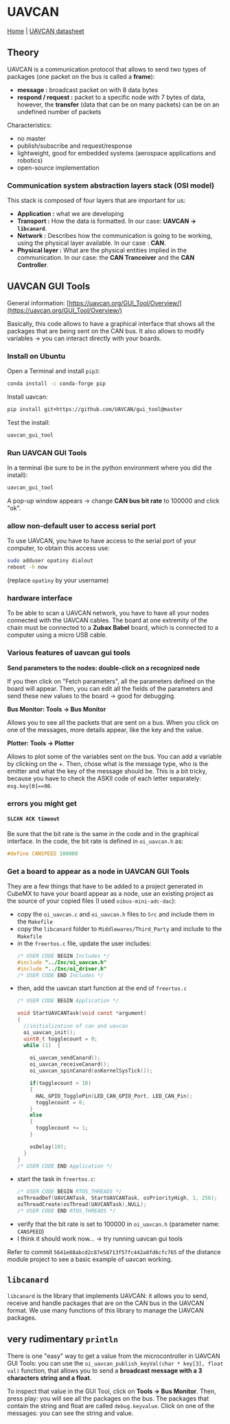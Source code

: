 # UAVCAN

[Home](../../README.md) | [UAVCAN datasheet](./UAVCAN_Specifications_v.1.0.pdf)

## Theory

UAVCAN is a communication protocol that allows to send two types of packages (one packet on the bus is called a **frame**):
- **message :** broadcast packet on with 8 data bytes
- **respond / request :** packet to a specific node with 7 bytes of data, however, the **transfer** (data that can be on many packets) can be on an undefined number of packets

Characteristics:
- no master
- publish/subscribe and request/response
- lightweight, good for embedded systems (aerospace applications and robotics)
- open-source implementation

### Communication system abstraction layers stack (OSI model)

This stack is composed of four layers that are important for us:
- **Application :** what we are developing
- **Transport :** How the data is formatted. In our case: **UAVCAN -> `libcanard`**.
- **Network :** Describes how the communication is going to be working, using the physical layer available. In our case : **CAN**.
- **Physical layer :** What are the physical entities implied in the communication. In our case: the **CAN Tranceiver** and the **CAN Controller**.

## UAVCAN GUI Tools

General information: [https://uavcan.org/GUI_Tool/Overview/](https://uavcan.org/GUI_Tool/Overview/)

Basically, this code allows to have a graphical interface that shows all the packages that are being sent on the CAN bus. It also allows to modify variables -> you can interact directly with your boards.

### Install on Ubuntu

Open a Terminal and install `pip3`:
```bash
conda install -c conda-forge pip
```

Install uavcan:
```bash
pip install git+https://github.com/UAVCAN/gui_tool@master
```
Test the install:
```bash
uavcan_gui_tool 
```

### Run UAVCAN GUI Tools
In a terminal (be sure to be in the python environment where you did the install):

```bash
uavcan_gui_tool
```

A pop-up window appears -> change **CAN bus bit rate** to 100000 and click "ok".

### allow non-default user to access serial port

To use UAVCAN, you have to have access to the serial port of your computer, to obtain this access use:
```bash
sudo adduser opatiny dialout
reboot -h now
```
(replace `opatiny` by your username)

### hardware interface

To be able to scan a UAVCAN network, you have to have all your nodes connected with the UAVCAN cables. The board at one extremity of the chain must be connected to a **Zubax Babel** board, which is connected to a computer using a micro USB cable.

### Various features of uavcan gui tools

**Send parameters to the nodes: double-click on a recognized node**

If you then click on "Fetch parameters", all the parameters defined on the board will appear. Then, you can edit all the fields of the parameters and send these new values to the board -> good for debugging.

**Bus Monitor: Tools -> Bus Monitor**

Allows you to see all the packets that are sent on a bus. When you click on one of the messages, more details appear, like the key and the value.

**Plotter: Tools -> Plotter**

Allows to plot some of the variables sent on the bus. You can add a variable by clicking on the +. Then, chose what is the message type, who is the emitter and what the key of the message should be. This is a bit tricky, because you have to check the ASKII code of each letter separately: `msg.key[0]==98`.



### errors you might get

#### `SLCAN ACK timeout`

Be sure that the bit rate is the same in the code and in the graphical interface. In the code, the bit rate is defined in `oi_uavcan.h` as:
```c
#define CANSPEED 100000
```

### Get a board to appear as a node in UAVCAN GUI Tools

They are a few things that have to be added to a project generated in CubeMX to have your board appear as a node, use an existing project as the source of your copied files (I used `oibus-mini-adc-dac`):
- copy the `oi_uavcan.c` and `oi_uavcan.h` files to `Src` and include them in the `Makefile`
- copy the `libcanard` folder to `Middlewares/Third_Party` and include to the `Makefile`
- in the `freertos.c` file, update the user includes:  
  ```C
  /* USER CODE BEGIN Includes */     
  #include "../Inc/oi_uavcan.h"
  #include "../Inc/oi_driver.h"
  /* USER CODE END Includes */
  ```
- then, add the uavcan start function at the end of `freertos.c`
  ```C
  /* USER CODE BEGIN Application */

  void StartUAVCANTask(void const *argument)
  {
    //initialization of can and uavcan
    oi_uavcan_init();
    uint8_t togglecount = 0;
    while (1)  {
      
      oi_uavcan_sendCanard();
      oi_uavcan_receiveCanard();
      oi_uavcan_spinCanard(osKernelSysTick());
  
      if(togglecount > 10)
      {
        HAL_GPIO_TogglePin(LED_CAN_GPIO_Port, LED_CAN_Pin);
        togglecount = 0;
      }
      else
      {
        togglecount += 1;
      }

      osDelay(10);
    }
  }
  /* USER CODE END Application */
  ```
- start the task in `freertos.c`:
  ```C
  /* USER CODE BEGIN RTOS_THREADS */
  osThreadDef(UAVCANTask, StartUAVCANTask, osPriorityHigh, 1, 256);
  osThreadCreate(osThread(UAVCANTask),NULL);
  /* USER CODE END RTOS_THREADS */
  ``` 
- verify that the bit rate is set to 100000 in `oi_uavcan.h` (parameter name: `CANSPEED`)
- I think it should work now... -> try running uavcan gui tools

Refer to commit `5641e88abcd2c87e58713f57fc442a8fd6cfc765` of the distance module project to see a basic example of uavcan working.

## `libcanard`

`libcanard` is the library that implements UAVCAN: it allows you to send, receive and handle packages that are on the CAN bus in the UAVCAN format. We use many functions of this library to manage the UAVCAN packages.

## very rudimentary `println`

There is one "easy" way to get a value from the microcontroller in UAVCAN GUI Tools: you can use the `oi_uavcan_publish_keyVal(char * key[3], float val)` function, that allows you to send a **broadcast message with a 3 characters string and a float**.

To inspect that value in the GUI Tool, click on **Tools -> Bus Monitor**. Then, press play: you will see all the packages on the bus. The packages that contain the string and float are called `debug.keyvalue`. Click on one of the messages: you can see the string and value.
